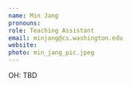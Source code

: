 ```yaml
---
name: Min Jang
pronouns: 
role: Teaching Assistant
email: minjang@cs.washington.edu
website: 
photo: min_jang_pic.jpeg
---
```


OH: TBD
